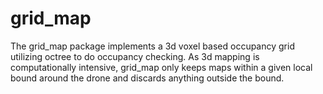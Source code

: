 # grid_map
The grid_map package implements a 3d voxel based occupancy grid utilizing octree to do occupancy checking.
As 3d mapping is computationally intensive, grid_map only keeps maps within a given local bound around the drone and discards anything outside the bound.